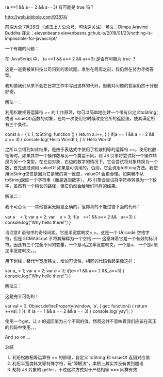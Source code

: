 (a ==1 && a== 2 && a==3) 有可能是 true 吗？

http://web.jobbole.com/93874/

前端大全  7月28日
（点击上方公众号，可快速关注）
英文：Dimpu Aravind Buddha  译文：elevenbeans
elevenbeans.github.io/2018/01/23/nothing-is-impossible-for-javascript/

一个有趣的问题：

在 JavaScript 中， (a ==1 && a== 2 && a==3) 是否有可能为 true ？

这是一道我被某科技公司问到的面试题。发生在两周之前，我仍然在努力寻找答案。

我知道我们从来不会在日常工作中写出这样的代码，但我对问题的答案仍然十分很好奇。

解法一：

利用松散相等运算符 == 的工作原理，你可以简单地创建一个带有自定义toString( 或者 valueOf)函数的对象，在每一次使用它时候改变它所的返回值，使其满足所有三个条件。

const a = {
  i: 1,
  toString: function () {
    return a.i++;
  }
}
if(a == 1 && a == 2 && a == 3) {
  console.log('Hello World!');
}
// Hello World!

之所以会得到如此结果，是由于表达式中使用了松散相等的运算符 ==。使用松散相等时，如果其中一个操作数与另一个类型不同，则 JS 引擎将尝试将一个操作转换为另一个类型。在左边对象、右边的数字的情况下，它会尝试将对象转换为一个数，首先通过调用 valueOf 如果是可调用的。否则，它会调用toString方法。我使用toString仅仅是因为它是我的第一反应，valueOf 会更合理。如果我不从toString返回一个字符串（而是返回数字），JS 引擎会尝试将字符串转换为一个数字，虽然有一个稍长的路径，但它仍然会给我们同样的结果。

解法二：

我不可否认——其他答案无疑是正确的，但你真的不能过错下面的代码：

var aﾠ = 1;
var a = 2;
var ﾠa = 3;
if(aﾠ==1 && a== 2 &&ﾠa==3) {
    console.log("Why hello there!")
}

请注意if 语句中的奇怪间距。它是半宽度韩文=,=。这是一个 Unicode 空格字符，但是 ECMAScript 不将其解释为一个空格 —— 这意味着它是一个有效的标识符。因此有三个完全不同的变量，一个是a后加半宽度韩文，一个是a， 一个是a前加半宽度韩文。。。

用下划线 _ 替代半宽度韩文，增加可读性，相同的代码看起来像这样：

var a_ = 1;
var a = 2;
var _a = 3;
if(a_==1 && a== 2 &&_a==3) {
    console.log("Why hello there!")
}

解法三：

这是完全可能的！

var val = 0;
Object.defineProperty(window, 'a', {
  get: function() {
    return ++val;
  }
});
if (a == 1 && a == 2 && a == 3) {
  console.log('yay');
}

使用一个get，让 a 的返回值为三个不同的值。然而这并不意味着我们应该在真正的代码中使用。。。

And so on …

总结

1. 利用松散相等运算符 == 的原理，自定义 toString 和 valueOf 返回对应值
2. 利用半宽度韩文等特殊字符，玩“障眼法”，本质上其实并没有做到题设
3. 劫持 JS 对象的 getter，不过这种方式对于严格相等 === 同样有效
